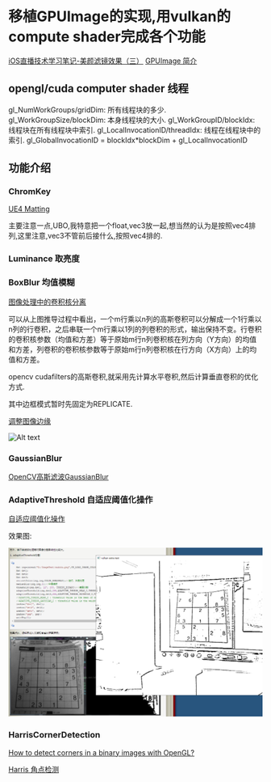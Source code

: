 # 移植GPUImage的实现,用vulkan的compute shader完成各个功能

[iOS直播技术学习笔记-美颜滤镜效果（三）](https://www.jianshu.com/p/90f55e5b7d16)
[GPUImage 简介](https://gitee.com/xudoubi/GPUImage)

## opengl/cuda computer shader 线程

gl_NumWorkGroups/gridDim: 所有线程块的多少.
gl_WorkGroupSize/blockDim: 本身线程块的大小.
gl_WorkGroupID/blockIdx: 线程块在所有线程块中索引.
gl_LocalInvocationID/threadIdx: 线程在线程块中的索引.
gl_GlobalInvocationID = blockIdx*blockDim + gl_LocalInvocationID

## 功能介绍

### ChromKey

[UE4 Matting](https://www.unrealengine.com/en-US/tech-blog/setting-up-a-chroma-key-material-in-ue4)

主要注意一点,UBO,我特意把一个float,vec3放一起,想当然的认为是按照vec4排列,这里注意,vec3不管前后接什么,按照vec4排的.

### Luminance 取亮度

### BoxBlur 均值模糊

[图像处理中的卷积核分离](https://zhuanlan.zhihu.com/p/81683945)

可以从上图推导过程中看出，一个m行乘以n列的高斯卷积可以分解成一个1行乘以n列的行卷积，之后串联一个m行乘以1列的列卷积的形式，输出保持不变。行卷积的卷积核参数（均值和方差）等于原始m行n列卷积核在列方向（Y方向）的均值和方差，列卷积的卷积核参数等于原始m行n列卷积核在行方向（X方向）上的均值和方差。

opencv cudafilters的高斯卷积,就采用先计算水平卷积,然后计算垂直卷积的优化方式.

其中边框模式暂时先固定为REPLICATE.

[调整图像边缘](https://blog.csdn.net/shuiyixin/article/details/106472722)

![Alt text](https://img-blog.csdnimg.cn/20200602093115149.png?x-oss-process=image/watermark,type_ZmFuZ3poZW5naGVpdGk,shadow_10,text_aHR0cHM6Ly9ibG9nLmNzZG4ubmV0L3NodWl5aXhpbg==,size_16,color_47FFFF,t_70 "REPLICATE image")

### GaussianBlur

[OpenCV高斯滤波GaussianBlur](https://blog.csdn.net/godadream/article/details/81568844)

### AdaptiveThreshold 自适应阈值化操作

[自适应阈值化操作](https://www.cnblogs.com/GaloisY/p/11037350.html)

效果图:

![avatar](../../images/adaptiveThreshold1.PNG "REPLICATE image")

### HarrisCornerDetection

[How to detect corners in a binary images with OpenGL?](https://dsp.stackexchange.com/questions/401/how-to-detect-corners-in-a-binary-images-with-opengl)

[Harris 角点检测](https://blog.csdn.net/u014485485/article/details/79056666)

